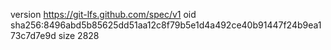 version https://git-lfs.github.com/spec/v1
oid sha256:8496abd5b85625dd51aa12c8f79b5e1d4a492ce40b91447f24b9ea173c7d7e9d
size 2828
